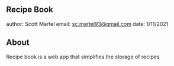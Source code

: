 ## Recipe Book

author: Scott Martel
email: sc.martel93@gmail.com
date: 1/11/2021

## About

Recipe book is a web app that simplifies the storage of recipes

